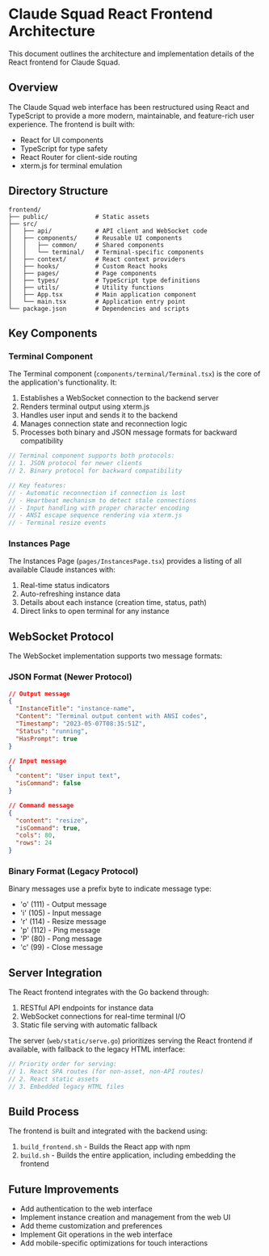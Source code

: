 # Claude Squad React Frontend Architecture

This document outlines the architecture and implementation details of the React frontend for Claude Squad.

## Overview

The Claude Squad web interface has been restructured using React and TypeScript to provide a more modern, maintainable, and feature-rich user experience. The frontend is built with:

- React for UI components
- TypeScript for type safety
- React Router for client-side routing
- xterm.js for terminal emulation

## Directory Structure

```
frontend/
├── public/             # Static assets
├── src/
│   ├── api/            # API client and WebSocket code
│   ├── components/     # Reusable UI components
│   │   ├── common/     # Shared components
│   │   └── terminal/   # Terminal-specific components
│   ├── context/        # React context providers
│   ├── hooks/          # Custom React hooks
│   ├── pages/          # Page components
│   ├── types/          # TypeScript type definitions
│   ├── utils/          # Utility functions
│   ├── App.tsx         # Main application component
│   └── main.tsx        # Application entry point
└── package.json        # Dependencies and scripts
```

## Key Components

### Terminal Component

The Terminal component (`components/terminal/Terminal.tsx`) is the core of the application's functionality. It:

1. Establishes a WebSocket connection to the backend server
2. Renders terminal output using xterm.js
3. Handles user input and sends it to the backend
4. Manages connection state and reconnection logic
5. Processes both binary and JSON message formats for backward compatibility

```typescript
// Terminal component supports both protocols:
// 1. JSON protocol for newer clients
// 2. Binary protocol for backward compatibility

// Key features:
// - Automatic reconnection if connection is lost
// - Heartbeat mechanism to detect stale connections
// - Input handling with proper character encoding
// - ANSI escape sequence rendering via xterm.js
// - Terminal resize events
```

### Instances Page

The Instances Page (`pages/InstancesPage.tsx`) provides a listing of all available Claude instances with:

1. Real-time status indicators
2. Auto-refreshing instance data
3. Details about each instance (creation time, status, path)
4. Direct links to open terminal for any instance

## WebSocket Protocol

The WebSocket implementation supports two message formats:

### JSON Format (Newer Protocol)

```json
// Output message
{
  "InstanceTitle": "instance-name",
  "Content": "Terminal output content with ANSI codes",
  "Timestamp": "2023-05-07T08:35:51Z",
  "Status": "running",
  "HasPrompt": true
}

// Input message
{
  "content": "User input text",
  "isCommand": false
}

// Command message
{
  "content": "resize",
  "isCommand": true,
  "cols": 80,
  "rows": 24
}
```

### Binary Format (Legacy Protocol)

Binary messages use a prefix byte to indicate message type:

- 'o' (111) - Output message
- 'i' (105) - Input message
- 'r' (114) - Resize message
- 'p' (112) - Ping message
- 'P' (80) - Pong message
- 'c' (99) - Close message

## Server Integration

The React frontend integrates with the Go backend through:

1. RESTful API endpoints for instance data
2. WebSocket connections for real-time terminal I/O
3. Static file serving with automatic fallback

The server (`web/static/serve.go`) prioritizes serving the React frontend if available, with fallback to the legacy HTML interface:

```go
// Priority order for serving:
// 1. React SPA routes (for non-asset, non-API routes)
// 2. React static assets
// 3. Embedded legacy HTML files
```

## Build Process

The frontend is built and integrated with the backend using:

1. `build_frontend.sh` - Builds the React app with npm
2. `build.sh` - Builds the entire application, including embedding the frontend

## Future Improvements

- Add authentication to the web interface
- Implement instance creation and management from the web UI
- Add theme customization and preferences
- Implement Git operations in the web interface
- Add mobile-specific optimizations for touch interactions